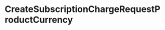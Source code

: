 # CreateSubscriptionChargeRequestProductCurrency







<!-- This file was generated by liblab | https://liblab.com/ -->